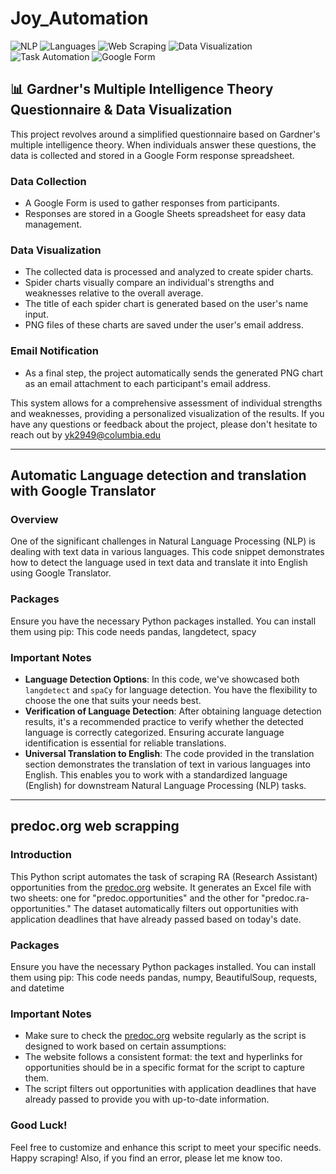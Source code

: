 # Joy_Automation
![NLP](https://img.shields.io/badge/NLP-Natural%20Language%20Processing-brightgreen)
![Languages](https://img.shields.io/badge/Languages-Multilingual-blue)
![Web Scraping](https://img.shields.io/badge/Web%20Scraping-Enabled-green)
![Data Visualization](https://img.shields.io/badge/Data%20Visualization-FFA500?style=for-the-badge)
![Task Automation](https://img.shields.io/badge/Task%20Automation-4B0082?style=for-the-badge)
![Google Form](https://img.shields.io/badge/Google%20Form-4285F4?style=for-the-badge&logo=google&logoColor=white)


## 📊 Gardner's Multiple Intelligence Theory Questionnaire & Data Visualization
This project revolves around a simplified questionnaire based on Gardner's multiple intelligence theory. When individuals answer these questions, the data is collected and stored in a Google Form response spreadsheet.

### Data Collection
- A Google Form is used to gather responses from participants.
- Responses are stored in a Google Sheets spreadsheet for easy data management.

### Data Visualization
- The collected data is processed and analyzed to create spider charts.
- Spider charts visually compare an individual's strengths and weaknesses relative to the overall average.
- The title of each spider chart is generated based on the user's name input.
- PNG files of these charts are saved under the user's email address.

### Email Notification
- As a final step, the project automatically sends the generated PNG chart as an email attachment to each participant's email address.

This system allows for a comprehensive assessment of individual strengths and weaknesses, providing a personalized visualization of the results.
If you have any questions or feedback about the project, please don't hesitate to reach out by yk2949@columbia.edu


----------------------------------------

## Automatic Language detection and translation with Google Translator


### Overview
One of the significant challenges in Natural Language Processing (NLP) is dealing with text data in various languages. This code snippet demonstrates how to detect the language used in text data and translate it into English using Google Translator.

### Packages
   Ensure you have the necessary Python packages installed. You can install them using pip:
   This code needs pandas, langdetect, spacy
   
### Important Notes
   - **Language Detection Options**: In this code, we've showcased both `langdetect` and `spaCy` for language detection. You have the flexibility to choose the one that suits your needs best.
   -  **Verification of Language Detection**: After obtaining language detection results, it's a recommended practice to verify whether the detected language is correctly categorized. Ensuring accurate language identification is essential for reliable translations.
   -  **Universal Translation to English**: The code provided in the translation section demonstrates the translation of text in various languages into English. This enables you to work with a standardized language (English) for downstream Natural Language Processing (NLP) tasks.


------------------------------
## predoc.org web scrapping

### Introduction

This Python script automates the task of scraping RA (Research Assistant) opportunities from the [predoc.org](https://predoc.org) website. It generates an Excel file with two sheets: one for "predoc.opportunities" and the other for "predoc.ra-opportunities." The dataset automatically filters out opportunities with application deadlines that have already passed based on today's date.

### Packages
   Ensure you have the necessary Python packages installed. You can install them using pip:
   This code needs pandas, numpy, BeautifulSoup, requests, and datetime

###  Important Notes
- Make sure to check the [predoc.org](https://predoc.org) website regularly as the script is designed to work based on certain assumptions:
- The website follows a consistent format: the text and hyperlinks for opportunities should be in a specific format for the script to capture them.
- The script filters out opportunities with application deadlines that have already passed to provide you with up-to-date information.

### Good Luck!
Feel free to customize and enhance this script to meet your specific needs. Happy scraping!
Also, if you find an error, please let me know too. 
